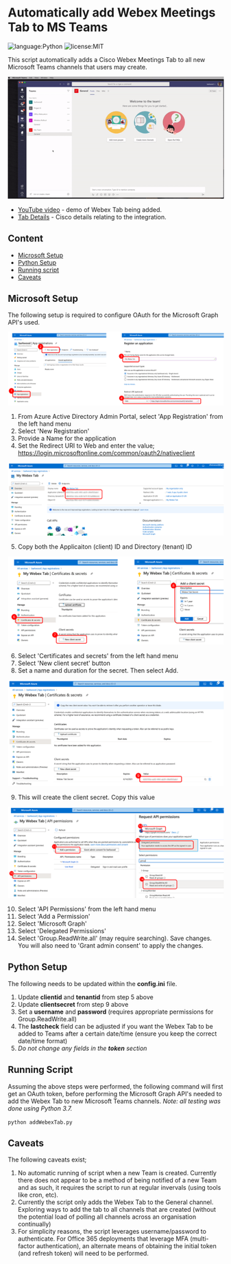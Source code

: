 # Automatically add Webex Meetings Tab to MS Teams
![language:Python](https://img.shields.io/badge/Language-Python-blue.svg?style=flat-square)
![license:MIT](https://img.shields.io/badge/License-MIT-green.svg?style=flat-square)

This script automatically adds a Cisco Webex Meetings Tab to all new Microsoft Teams channels that users may create.

![sample](./static/images/addWebexTab.gif)

- [YouTube video](https://www.youtube.com/watch?v=Waone1IG_ag) - demo of Webex Tab being added.
- [Tab Details](https://help.webex.com/ia89ccb/) - Cisco details relating to the integration.


## Content
* [Microsoft Setup](#microsoft-setup)
* [Python Setup](#python-setup)
* [Running script](#running-script)
* [Caveats](#caveats)

## Microsoft Setup

The following setup is required to configure OAuth for the Microsoft Graph API's used.

![step1](./static/images/azure1.png)

1. From Azure Active Directory Admin Portal, select 'App Registration' from the left hand menu
2. Select 'New Registration'
3. Provide a Name for the application
4. Set the Redirect URI to Web and enter the value; https://login.microsoftonline.com/common/oauth2/nativeclient

![step2](./static/images/azure2.png)

5. Copy both the Applicaiton (client) ID and Directory (tenant) ID

![step3](./static/images/azure3.png)

6. Select 'Certificates and secrets' from the left hand menu
7. Select 'New client secret' button
8. Set a name and duration for the secret. Then select Add.

![step4](./static/images/azure4.png)

9. This will create the client secret. Copy this value

![step5](./static/images/azure5.png)

10. Select 'API Permissions' from the left hand menu
11. Select 'Add a Permission'
12. Select 'Microsoft Graph'
13. Select 'Delegated Permissions'
14. Select 'Group.ReadWrite.all' (may require searching). Save changes. You will also need to 'Grant admin consent' to apply the changes.

## Python Setup

The following needs to be updated within the **config.ini** file.
1. Update **clientid** and **tenantid** from step 5 above
2. Update **clientsecret** from step 9 above
3. Set a **username** and **password** (requires appropriate permissions for Group.ReadWrite.all)
4. The **lastcheck** field can be adjusted if you want the Webex Tab to be added to Teams after a certain date/time (ensure you keep the correct date/time format)
5. _Do not change any fields in the **token** section_

## Running Script
Assuming the above steps were performed, the following command will first get an OAuth token, before performing the Microsoft Graph API's needed to add the Webex Tab to new Microsoft Teams channels. _Note: all testing was done using Python 3.7._

```python addWebexTab.py``` 

## Caveats

The following caveats exist;
1. No automatic running of script when a new Team is created. Currently there does not appear to be a method of being notified of a new Team and as such, it requires the script to run at regular invervals (using tools like cron, etc).
2. Currently the script only adds the Webex Tab to the General channel. Exploring ways to add the tab to all channels that are created (without the potential load of polling all channels across an organisation continually)
3. For simplicity reasons, the script leverages username/password to authenticate. For Office 365 deployments that leverage MFA (multi-factor authentication), an alternate means of obtaining the initial token (and refresh token) will need to be performed.
